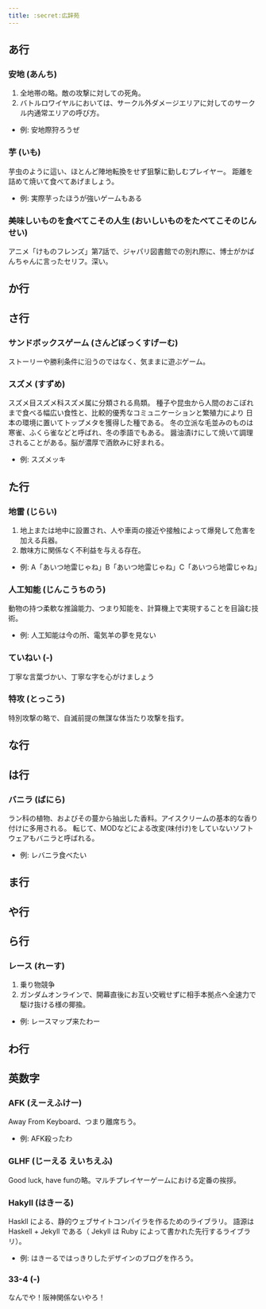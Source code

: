 ```yaml
---
title: :secret:広辞苑
---
```


## あ行

### 安地 (あんち)

1. 全地帯の略。敵の攻撃に対しての死角。
2. バトルロワイヤルにおいては、サークル外ダメージエリアに対してのサークル内通常エリアの呼び方。

* 例: 安地際狩ろうぜ

### 芋 (いも)

芋虫のように這い、ほとんど陣地転換をせず狙撃に勤しむプレイヤー。
距離を詰めて焼いて食べてあげましょう。

* 例: 実際芋ったほうが強いゲームもある

### 美味しいものを食べてこその人生 (おいしいものをたべてこそのじんせい)

アニメ「けものフレンズ」第7話で、ジャパリ図書館での別れ際に、博士がかばんちゃんに言ったセリフ。深い。

## か行

## さ行

### サンドボックスゲーム (さんどぼっくすげーむ)

ストーリーや勝利条件に沿うのではなく、気ままに遊ぶゲーム。

### スズメ (すずめ)

スズメ目スズメ科スズメ属に分類される鳥類。
種子や昆虫から人間のおこぼれまで食べる幅広い食性と、比較的優秀なコミュニケーションと繁殖力により
日本の環境に置いてトップメタを獲得した種である。
冬の立派な毛並みのものは寒雀、ふくら雀などと呼ばれ、冬の季語でもある。
醤油漬けにして焼いて調理されることがある。脳が濃厚で酒飲みに好まれる。

* 例: スズメッキ

## た行

### 地雷 (じらい)

1. 地上または地中に設置され、人や車両の接近や接触によって爆発して危害を加える兵器。
2. 敵味方に関係なく不利益を与える存在。

* 例: A「あいつ地雷じゃね」B「あいつ地雷じゃね」C「あいつら地雷じゃね」

### 人工知能 (じんこうちのう)

動物の持つ柔軟な推論能力、つまり知能を、計算機上で実現することを目論む技術。

* 例: 人工知能は今の所、電気羊の夢を見ない

### ていねい (-)

丁寧な言葉づかい、丁寧な字を心がけましょう

### 特攻 (とっこう)

特別攻撃の略で、自滅前提の無謀な体当たり攻撃を指す。

## な行

## は行

### バニラ (ばにら)
ラン科の植物、およびその蔓から抽出した香料。アイスクリームの基本的な香り付けに多用される。
転じて、MODなどによる改変(味付け)をしていないソフトウェアもバニラと呼ばれる。

* 例: レバニラ食べたい

## ま行

## や行

## ら行

### レース (れーす)

1. 乗り物競争
2. ガンダムオンラインで、開幕直後にお互い交戦せずに相手本拠点へ全速力で駆け抜ける様の揶揄。

* 例: レースマップ来たわー

## わ行

## 英数字

### AFK (えーえふけー)
Away From Keyboard、つまり離席ちう。

* 例: AFK殺ったわ

### GLHF (じーえる えいちえふ)

Good luck, have funの略。マルチプレイヤーゲームにおける定番の挨拶。

> [XXX_Numbani_XXX]: glhf
> [Enaga222]: u2

### Hakyll (はきーる)

Haskll による、静的ウェブサイトコンパイラを作るためのライブラリ。
語源は Haskell + Jekyll である（ Jekyll は Ruby によって書かれた先行するライブラリ）。

* 例: はきーるではっきりしたデザインのブログを作ろう。

### 33-4 (-)

なんでや！阪神関係ないやろ！
